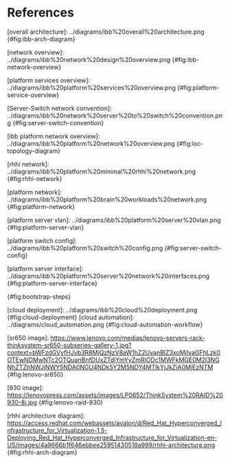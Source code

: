 
# References

<!-- My diagrams -->

[overall architecture]: ../diagrams/ibb%20overall%20architecture.png {#fig:ibb-arch-diagram}

[network overview]: ../diagrams/ibb%20network%20design%20overview.png {#fig:ibb-network-overview}

[platform services overview]: ../diagrams/ibb%20platform%20services%20overview.png {#fig:platform-service-overview}

[Server-Switch network convention]: ../diagrams/ibb%20network%20server%20to%20switch%20convention.png {#fig:server-switch-convention}

[ibb platform network overview]: ../diagrams/ibb%20platform%20network%20overview.png {#fig:loc-topology-diagram}

[rhhi network]: ../diagrams/ibb%20platform%20minimal%20rhhi%20network.png {#fig:rhhi-network}

[platform network]: ../diagrams/ibb%20platform%20brain%20workloads%20network.png {#fig:platform-network}

[platform server vlan]: ../diagrams/ibb%20platform%20server%20vlan.png {#fig:platform-server-vlan}

[platform service vlan]: ../diagrams/ibb%20platform%20service%20vlan.png{#fig:ibb-platform-service-vlan}

[platform switch config]: ../diagrams/ibb%20platform%20switch%20config.png {#fig:server-switch-config}

[platform server interface]: ../diagrams/ibb%20platform%20server%20network%20interfaces.png {#fig:platform-server-interface}


[storage network]: ../diagrams/ibb%20ceph%20network%20design.png{#fig:ibb-ceph-network}

[storage server vlan]: ../diagrams/ibb%20storage%20server%20vlan.png{#fig:ibb-ceph-server-vlan}

[storage switch config]: ../diagrams/ibb%20storage%20switch%20config.png{#fig:ibb-ceph-switch-config}

[cloud network]: ../diagrams/ibb%20cloud%20network%20design.png{#fig:ibb-cloud-network}

[bootstrap steps]: ../diagrams/ibb%20platform%20overview%20rhv%20clustering.png
{#fig:bootstrap-steps}

[cloud deployment]: ../diagrams/ibb%20cloud%20deployment.png {#fig:cloud-deployment}
[cloud automation]: ../diagrams/cloud_automation.png {#fig:cloud-automation-workflow}

<!-- lenovo external images -->

[sr650 image]: https://www.lenovo.com/medias/lenovo-servers-rack-thinksystem-sr650-subseries-gallery-1.jpg?context=bWFzdGVyfHJvb3R8MjQzNzV8aW1hZ2UvanBlZ3xoMjIvaGFhLzk0OTEwNDMwNTc2OTQuanBnfDUxZTdjYmYyZmRlODc1MWFkMGE0M2I3NGNhZTZhNWJjNWY5NDA0NGU4NDk5Y2M5NDY4MTlkYjJkZjA0MjEzNTM {#fig:lenovo-sr650}

[930 image]: https://lenovopress.com/assets/images/LP0652/ThinkSystem%20RAID%20930-8i.jpg {#fig:lenovo-raid-930}

<!-- need reference images -->

[rhhi architecture diagram]: https://access.redhat.com/webassets/avalon/d/Red_Hat_Hyperconverged_Infrastructure_for_Virtualization-1.5-Deploying_Red_Hat_Hyperconverged_Infrastructure_for_Virtualization-en-US/images/4a9666b1f646ebbee25951430518a999/rhhi-architecture.png {#fig:rhhi-arch-diagram}

<!-- references -->



